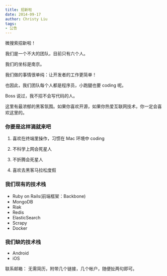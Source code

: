 ```yaml
---
title: 招新啦
date: 2014-09-17
author: Christy Liu
tags:
- 公告
---
```

微搜索招新啦！

我们是一个不大的团队，目前只有六个人。

我们的坐标是南京。

我们做的事情很单纯：让开发者的工作更简单！

也因此，我们团队每个人都是程序员，小跑腿也要 coding 呢。

Boss 说过，我不招不会写代码的人。

这里有最浓郁的黑客氛围。如果你喜欢开源，如果你热爱互联网技术，你一定会喜欢这里的。

### 你要是这样滴就来吧

1. 喜欢在终端里操作，习惯在 Mac 环境中 coding

2. 不科学上网会死星人

3. 不折腾会死星人

4. 喜欢去黑客马拉松度假

### 我们现有的技术栈

* Ruby on Rails(前端框架：Backbone)
* MongoDB
* Riak
* Redis
* ElasticSearch
* Scrapy
* Docker

### 我们缺的技术栈

* Android
* iOS

联系邮箱：
无需简历，附带几个链接，几个帐户，随便扯两句即可。
